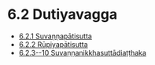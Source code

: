 

# 6.2 Dutiyavagga

* [6.2.1 Suvaṇṇapātisutta](6.2/6.2.1.md)
* [6.2.2 Rūpiyapātisutta](6.2/6.2.2.md)
* [6.2.3--10 Suvaṇṇanikkhasuttādiaṭṭhaka](6.2/6.2.3--10.md)



